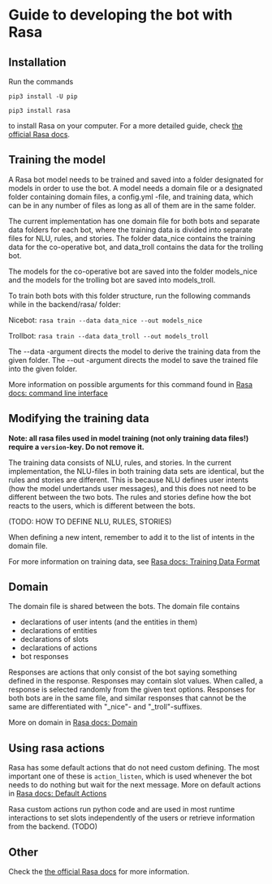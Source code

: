 # Guide to developing the bot with Rasa

## Installation

Run the commands 

`pip3 install -U pip`

`pip3 install rasa`

to install Rasa on your computer. For a more detailed guide, check [the official Rasa docs](https://rasa.com/docs/rasa/installation).

## Training the model

A Rasa bot model needs to be trained and saved into a folder designated for models in order to use the bot. A model needs a domain file or a designated folder containing domain files, a config.yml -file, and training data, which can be in any number of files as long as all of them are in the same folder.

The current implementation has one domain file for both bots and separate data folders for each bot, where the training data is divided into separate files for NLU, rules, and stories. The folder data_nice contains the training data for the co-operative bot, and data_troll contains the data for the trolling bot.

The models for the co-operative bot are saved into the folder models_nice and the models for the trolling bot are saved into models_troll.

To train both bots with this folder structure, run the following commands while in the backend/rasa/ folder:

Nicebot: `rasa train --data data_nice --out models_nice`

Trollbot: `rasa train --data data_troll --out models_troll`

The --data -argument directs the model to derive the training data from the given folder. The --out -argument directs the model to save the trained file into the given folder.

More information on possible arguments for this command found in [Rasa docs: command line interface](https://rasa.com/docs/rasa/command-line-interface#rasa-train)

## Modifying the training data

**Note: all rasa files used in model training (not only training data files!) require a `version`-key. Do not remove it.**

The training data consists of NLU, rules, and stories. In the current implementation, the NLU-files in both training data sets are identical, but the rules and stories are different. This is because NLU defines user intents (how the model undertands user messages), and this does not need to be different between the two bots. The rules and stories define how the bot reacts to the users, which is different between the bots.

(TODO: HOW TO DEFINE NLU, RULES, STORIES)

When defining a new intent, remember to add it to the list of intents in the domain file.

For more information on training data, see [Rasa docs: Training Data Format](https://rasa.com/docs/rasa/training-data-format#conversation-training-data)

## Domain

The domain file is shared between the bots. The domain file contains
- declarations of user intents (and the entities in them)
- declarations of entities
- declarations of slots
- declarations of actions
- bot responses

Responses are actions that only consist of the bot saying something defined in the response. Responses may contain slot values. When called, a response is selected randomly from the given text options. Responses for both bots are in the same file, and similar responses that cannot be the same are differentiated with "_nice"- and "_troll"-suffixes.

More on domain in [Rasa docs: Domain](https://rasa.com/docs/rasa/domain)

## Using rasa actions

Rasa has some default actions that do not need custom defining. The most important one of these is `action_listen`, which is used whenever the bot needs to do nothing but wait for the next message. More on default actions in [Rasa docs: Default Actions](https://rasa.com/docs/rasa/default-actions)

Rasa custom actions run python code and are used in most runtime interactions to set slots independently of the users or retrieve information from the backend. (TODO)

## Other

Check the [the official Rasa docs](https://rasa.com/docs/rasa/) for more information.
